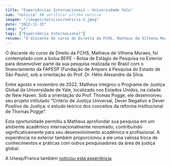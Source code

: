 ```yaml
---
title: "Experiências Internacionais – Universidade Yale"
num: "noticia" ## verificar ultima noticia
imagem: "/images/noticias/noticia-1.jpeg"
date: "2022-11-15"
lang: "pt"
tags: ["Experiência Internacional"]
resumo: "O discente do curso de Direito da FCHS, Matheus de Vilhena Moraes, desenvolveu pesquisa na Universidade de Yale."
---
```


O discente do curso de Direito da FCHS, Matheus de Vilhena Moraes, foi contemplado com a bolsa BEPE – Bolsa de Estágio de Pesquisa no Exterior para desenvolver parte da sua pesquisa realizada no Brasil com o financiamento da FAPESP (Fundação de Amparo à Pesquisa do Estado de São Paulo), sob a orientação do Prof. Dr. Hélio Alexandre da Silva.

Entre agosto e novembro de 2022, Matheus integrou o Programa de Justiça Global da Universidade de Yale, localizado nos Estados Unidos, na cidade de New Haven. Sob a orientação do Prof. Thomas Pogge, ele desenvolveu seu projeto intitulado “Critério de Justiça Universal, Dever Negativo e Dever Positivo de Justiça: o estudo teórico dos conceitos da reforma institucional de Thomas Pogge”.

Esta oportunidade permitiu a Matheus aprofundar sua pesquisa em um ambiente acadêmico internacionalmente renomado, contribuindo significativamente para seu desenvolvimento acadêmico e profissional. A experiência no exterior também proporcionou a ele uma valiosa troca de conhecimentos e práticas com outros pesquisadores da área de justiça global.

A Unesp/Franca também [noticiou está experiência](https://www.franca.unesp.br/#!/noticia/643/pesquisa-internacional--universidade-de-yale/)
